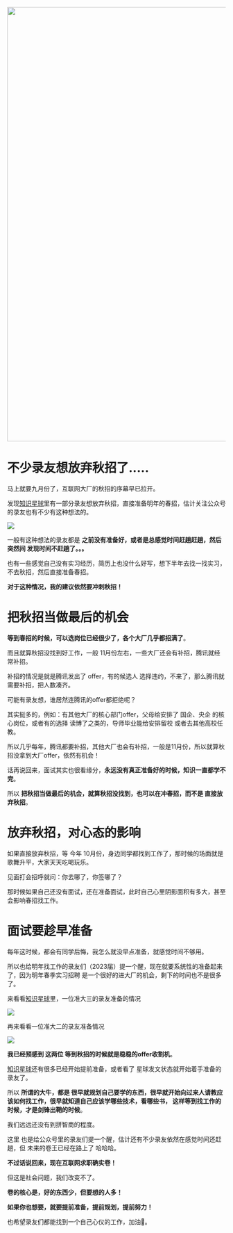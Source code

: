 <p align="center">
<a href="https://programmercarl.com/other/kstar.html" target="_blank">
  <img src="https://code-thinking-1253855093.file.myqcloud.com/pics/20210924105952.png" width="1000"/>
</a>

# 不少录友想放弃秋招了.....

马上就要九月份了，互联网大厂的秋招的序幕早已拉开。

发现[知识星球](https://programmercarl.com/other/kstar.html)里有一部分录友想放弃秋招，直接准备明年的春招，估计关注公众号的录友也有不少有这种想法的。

![](https://code-thinking-1253855093.file.myqcloud.com/pics/20210813103515.png)

一般有这种想法的录友都是 **之前没有准备好，或者是总感觉时间赶趟赶趟，然后突然间 发现时间不赶趟了。。。**

也有一些感觉自己没有实习经历，简历上也没什么好写，想下半年去找一找实习，不去秋招，然后直接准备春招。

**对于这种情况，我的建议依然要冲刺秋招！**

# 把秋招当做最后的机会

**等到春招的时候，可以选岗位已经很少了，各个大厂几乎都招满了**。

而且就算秋招没找到好工作，一般 11月份左右，一些大厂还会有补招，腾讯就经常补招。

补招的情况是就是腾讯发出了 offer，有的候选人 选择违约，不来了，那么腾讯就需要补招，把人数凑齐。

可能有录友想，谁居然连腾讯的offer都拒绝呢？

其实挺多的，例如：有其他大厂的核心部门offer，父母给安排了 国企、央企 的核心岗位，或者有的选择 读博了之类的，导师毕业能给安排留校 或者去其他高校任教。

所以几乎每年，腾讯都要补招，其他大厂也会有补招，一般是11月份，所以就算秋招没拿到大厂offer，依然有机会！

话再说回来，面试其实也很看缘分，**永远没有真正准备好的时候，知识一直都学不完**。

所以 **把秋招当做最后的机会，就算秋招没找到，也可以在冲春招，而不是 直接放弃秋招**。


# 放弃秋招，对心态的影响

如果直接放弃秋招，等 今年 10月份，身边同学都找到工作了，那时候的场面就是歌舞升平，大家天天吃喝玩乐。

见面打会招呼就问：你去哪了，你签哪了？

那时候如果自己还没有面试，还在准备面试，此时自己心里阴影面积有多大，甚至会影响春招找工作。

# 面试要趁早准备

每年这时候，都会有同学后悔，我怎么就没早点准备，就感觉时间不够用。

所以也给明年找工作的录友们（2023届）提一个醒，现在就要系统性的准备起来了，因为明年春季实习招聘 是一个很好的进大厂的机会，剩下的时间也不是很多了。

来看看[知识星球](https://programmercarl.com/other/kstar.html)里，一位准大三的录友准备的情况

![](https://code-thinking-1253855093.file.myqcloud.com/pics/星球大三.jpg)

再来看看一位准大二的录友准备情况

![](https://code-thinking-1253855093.file.myqcloud.com/pics/星球大二.jpg)

**我已经预感到 这两位 等到秋招的时候就是稳稳的offer收割机**。

[知识星球](https://programmercarl.com/other/kstar.html)还有很多已经开始提前准备，或者看了 星球发文状态就开始着手准备的录友了。


所以 **所谓的大牛，都是 很早就规划自己要学的东西，很早就开始向过来人请教应该如何找工作，很早就知道自己应该学哪些技术，看哪些书， 这样等到找工作的时候，才是剑锋出鞘的时候**。

我们远远还没有到拼智商的程度。

这里 也是给公众号里的录友们提一个醒，估计还有不少录友依然在感觉时间还赶趟，但 未来的卷王已经在路上了 哈哈哈。

**不过话说回来，现在互联网求职确实卷！**

但这是社会问题，我们改变不了。

**卷的核心是，好的东西少，但要想的人多！**

**如果你也想要，就要提前准备，提前规划，提前努力！**

也希望录友们都能找到一个自己心仪的工作，加油💪。

